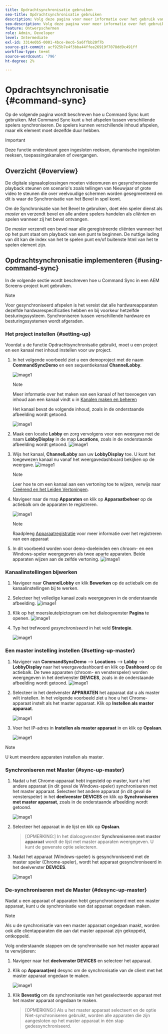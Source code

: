 ```yaml
---
title: Opdrachtsynchronisatie gebruiken
seo-title: Opdrachtsynchronisatie gebruiken
description: Volg deze pagina voor meer informatie over het gebruik van Command Sync.
seo-description: Volg deze pagina voor meer informatie over het gebruik van Command Sync.
feature: Ontwerpschermen
role: Admin, Developer
level: Intermediate
exl-id: 3314e0b5-0001-4bce-8ec6-5a6ffbb20f7b
source-git-commit: acf925b7e4f3bba44ffee26919f7078dd9c491ff
workflow-type: tm+mt
source-wordcount: '796'
ht-degree: 2%

---
```


# Opdrachtsynchronisatie {#command-sync}

Op de volgende pagina wordt beschreven hoe u Command Sync kunt gebruiken. Met Command Sync kunt u het afspelen tussen verschillende spelers synchroniseren. De spelers kunnen verschillende inhoud afspelen, maar elk element moet dezelfde duur hebben.

>[!IMPORTANT]
>
>Deze functie ondersteunt geen ingesloten reeksen, dynamische ingesloten reeksen, toepassingskanalen of overgangen.

## Overzicht {#overview}

De digitale signaaloplossingen moeten videomuren en gesynchroniseerde playback steunen om scenario&#39;s zoals tellingen van Nieuwjaar of grote video te steunen die over veelvoudige schermen worden gesegmenteerd en dit is waar de Synchronisatie van het Bevel in spel komt.

Om de Synchronisatie van het Bevel te gebruiken, doet één speler dienst als *master* en verzendt bevel en alle andere spelers handelen als *cliënten* en spelen wanneer zij het bevel ontvangen.

De *master* verzendt een bevel naar alle geregistreerde cliënten wanneer het op het punt staat om playback van een punt te beginnen. De nuttige lading van dit kan de index van het te spelen punt en/of buitenste html van het te spelen element zijn.

## Opdrachtsynchronisatie implementeren {#using-command-sync}

In de volgende sectie wordt beschreven hoe u Command Sync in een AEM Screens-project kunt gebruiken.

>[!NOTE]
>
>Voor gesynchroniseerd afspelen is het vereist dat alle hardwareapparaten dezelfde hardwarespecificaties hebben en bij voorkeur hetzelfde besturingssysteem. Synchroniseren tussen verschillende hardware en besturingssystemen wordt afgeraden.

### Het project instellen {#setting-up}

Voordat u de functie Opdrachtsynchronisatie gebruikt, moet u een project en een kanaal met inhoud instellen voor uw project.

1. In het volgende voorbeeld ziet u een demoproject met de naam **CommandSyncDemo** en een sequentiekanaal **ChannelLobby**.

   ![image1](assets/command-sync/command-sync1-1.png)

   >[!NOTE]
   >
   >Meer informatie over het maken van een kanaal of het toevoegen van inhoud aan een kanaal vindt u in [Kanalen maken en beheren](/help/user-guide/managing-channels.md)

   Het kanaal bevat de volgende inhoud, zoals in de onderstaande afbeelding wordt getoond.

   ![image1](assets/command-sync/command-sync2-1.png)

1. Maak een locatie **Lobby** en zorg vervolgens voor een weergave met de naam **LobbyDisplay** in de map **Locations**, zoals in de onderstaande afbeelding wordt getoond.
   ![image1](assets/command-sync/command-sync3-1.png)

1. Wijs het kanaal, **ChannelLobby** aan uw **LobbyDisplay** toe. U kunt het toegewezen kanaal nu vanaf het weergavedashboard bekijken op de weergave.
   ![image1](assets/command-sync/command-sync4-1.png)

   >[!NOTE]
   >
   >Leer hoe te om een kanaal aan een vertoning toe te wijzen, verwijs naar [Creërend en het Leiden Vertoningen](/help/user-guide/managing-displays.md).

1. Navigeer naar de map **Apparaten** en klik op **Apparaatbeheer** op de actiebalk om de apparaten te registreren.

   ![image1](assets/command-sync5.png)

   >[!NOTE]
   >
   >Raadpleeg [Apparaatregistratie](/help/user-guide/device-registration.md) voor meer informatie over het registreren van een apparaat

1. In dit voorbeeld worden voor demo-doeleinden een chroom- en een Windows-speler weergegeven als twee aparte apparaten. Beide apparaten wijzen aan de zelfde vertoning.
   ![image1](assets/command-sync6.png)

### Kanaalinstellingen bijwerken

1. Navigeer naar **ChannelLobby** en klik **Bewerken** op de actiebalk om de kanaalinstellingen bij te werken.

1. Selecteer het volledige kanaal zoals weergegeven in de onderstaande afbeelding.
   ![image1](assets/command-sync/command-sync7-1.png)

1. Klik op het moersleutelpictogram om het dialoogvenster **Pagina** te openen.
   ![image1](assets/command-sync/command-sync8-1.png)

1. Typ het trefwoord *gesynchroniseerd* in het veld **Strategie**.

   ![image1](assets/command-sync/command-sync9-1.png)


### Een master instelling instellen {#setting-up-master}

1. Navigeer van **CommandSyncDemo** —> **Locations** —> **Lobby** —> **LobbyDisplay** naar het weergavedashboard en klik op **Dashboard** op de actiebalk.
De twee apparaten (chroom- en vensterspeler) worden weergegeven in het deelvenster **DEVICES**, zoals in de onderstaande afbeelding wordt getoond.
   ![image1](assets/command-sync/command-sync10-1.png)

1. Selecteer in het deelvenster **APPARATEN** het apparaat dat u als master wilt instellen. In het volgende voorbeeld ziet u hoe u het Chrome-apparaat instelt als het master apparaat. Klik op **Instellen als master apparaat**.

   ![image1](assets/command-sync/command-sync11-1.png)

1. Voer het IP-adres in **Instellen als master apparaat** in en klik op **Opslaan**.

   ![image1](assets/command-sync/command-sync12-1.png)

>[!NOTE]
>
>U kunt meerdere apparaten instellen als master.

### Synchroniseren met Master {#sync-up-master}

1. Nadat u het Chrome-apparaat hebt ingesteld op master, kunt u het andere apparaat (in dit geval de Windows-speler) synchroniseren met het master apparaat.
Selecteer het andere apparaat (in dit geval de vensterspeler) in het **deelvenster DEVICES** en klik op **Synchroniseren met master apparaat**, zoals in de onderstaande afbeelding wordt getoond.

   ![image1](assets/command-sync/command-sync13-1.png)

1. Selecteer het apparaat in de lijst en klik op **Opslaan**.

   >[OPMERKING:]
   > In het dialoogvenster **Synchroniseren met master apparaat** wordt de lijst met master apparaten weergegeven. U kunt de gewenste optie selecteren.

1. Nadat het apparaat (Windows-speler) is gesynchroniseerd met de master speler (Chrome-speler), wordt het apparaat gesynchroniseerd in het deelvenster **DEVICES**.

   ![image1](assets/command-sync/command-sync14-1.png)

### De-synchroniseren met de Master {#desync-up-master}

Nadat u een apparaat of apparaten hebt gesynchroniseerd met een master apparaat, kunt u de synchronisatie van dat apparaat ongedaan maken.

>[!NOTE]
>
>Als u de synchronisatie van een master apparaat ongedaan maakt, worden ook alle clientapparaten die aan dat master apparaat zijn gekoppeld, ontkoppeld.

Volg onderstaande stappen om de synchronisatie van het master apparaat te verwijderen:

1. Navigeer naar het **deelvenster DEVICES** en selecteer het apparaat.

1. Klik op **Apparaat(en)** desync om de synchronisatie van de client met het master apparaat ongedaan te maken.

   ![image1](assets/command-sync/command-sync15-1.png)

1. Klik **Bevestig** om de synchronisatie van het geselecteerde apparaat met het master apparaat ongedaan te maken.

   >[OPMERKING:]
   > Als u het master apparaat selecteert en de optie Niet-synchroniseren gebruikt, worden alle apparaten die zijn aangesloten op het master apparaat in één stap gedessynchroniseerd.
